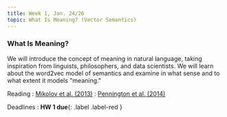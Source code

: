 ```yaml
---
title: Week 1, Jan. 24/26
topic: What Is Meaning? (Vector Semantics)
---
```


### What Is Meaning?
We will introduce the concept of meaning in natural language, taking inspiration from linguists, philosophers, and data scientists. We will learn about the word2vec model of semantics and examine in what sense and to what extent it models "meaning."

Reading
: [Mikolov et al. (2013)](https://arxiv.org/abs/1301.3781)
: [Pennington et al. (2014)](https://aclanthology.org/D14-1162/)

Deadlines
: **HW 1 due**{: .label .label-red }